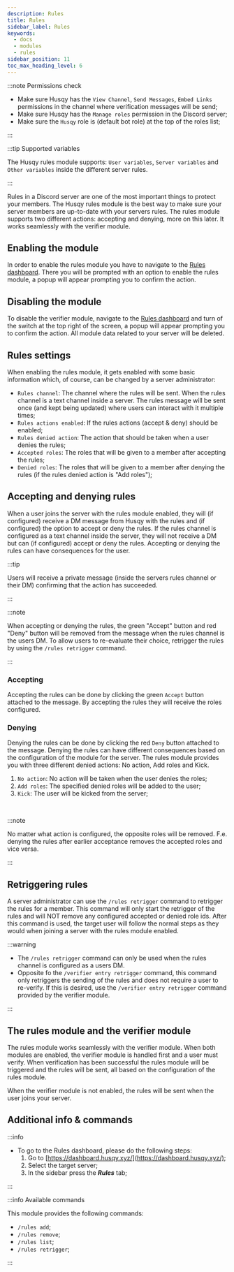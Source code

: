 ```yaml
---
description: Rules
title: Rules
sidebar_label: Rules
keywords:
  - docs
  - modules
  - rules
sidebar_position: 11
toc_max_heading_level: 6
---
```


:::note Permissions check

- Make sure Husqy has the `View Channel`, `Send Messages`, `Embed Links` permissions in the channel where verification messages will be send;
- Make sure Husqy has the `Manage roles` permission in the Discord server;
- Make sure the `Husqy` role is (default bot role) at the top of the roles list;

:::

:::tip Supported variables

The Husqy rules module supports: `User variables`, `Server variables` and `Other variables` inside the different server rules.

:::

Rules in a Discord server are one of the most important things to protect your members. The Husqy rules module is the best way to make sure your server members are up-to-date with your servers rules. The rules module supports two different actions: accepting and denying, more on this later. It works seamlessly with the verifier module.

## Enabling the module

In order to enable the rules module you have to navigate to the [Rules dashboard](#additional-info--commands). There you will be prompted with an option to enable the rules module, a popup will appear prompting you to confirm the action.

## Disabling the module

To disable the verifier module, navigate to the [Rules dashboard](#additional-info--commands) and turn of the switch at the top right of the screen, a popup will appear prompting you to confirm the action. All module data related to your server will be deleted.

## Rules settings

When enabling the rules module, it gets enabled with some basic information which, of course, can be changed by a server administrator:

- `Rules channel`: The channel where the rules will be sent. When the rules channel is a text channel inside a server. The rules message will be sent once (and kept being updated) where users can interact with it multiple times;
- `Rules actions enabled`: If the rules actions (accept & deny) should be enabled;
- `Rules denied action`: The action that should be taken when a user denies the rules;
- `Accepted roles`: The roles that will be given to a member after accepting the rules;
- `Denied roles`: The roles that will be given to a member after denying the rules (if the rules denied action is "Add roles");

## Accepting and denying rules

When a user joins the server with the rules module enabled, they will (if configured) receive a DM message from Husqy with the rules and (if configured) the option to accept or deny the rules. If the rules channel is configured as a text channel inside the server, they will not receive a DM but can (if configured) accept or deny the rules. Accepting or denying the rules can have consequences for the user.

:::tip

Users will receive a private message (inside the servers rules channel or their DM) confirming that the action has succeeded.

:::

:::note

When accepting or denying the rules, the green "Accept" button and red "Deny" button will be removed from the message when the rules channel is the users DM. To allow users to re-evaluate their choice, retrigger the rules by using the `/rules retrigger` command.

:::

### Accepting

Accepting the rules can be done by clicking the green `Accept` button attached to the message. By accepting the rules they will receive the roles configured.

### Denying

Denying the rules can be done by clicking the red `Deny` button attached to the message. Denying the rules can have different consequences based on the configuration of the module for the server. The rules module provides you with three different denied actions: No action, Add roles and Kick.

1. `No action`: No action will be taken when the user denies the roles;
2. `Add roles`: The specified denied roles will be added to the user;
3. `Kick`: The user will be kicked from the server;
<br/>

:::note

No matter what action is configured, the opposite roles will be removed. F.e. denying the rules after earlier acceptance removes the accepted roles and vice versa.

:::

## Retriggering rules

A server administrator can use the `/rules retrigger` command to retrigger the rules for a member. This command will only start the retrigger of the rules and will NOT remove any configured accepted or denied role ids. After this command is used, the target user will follow the normal steps as they would when joining a server with the rules module enabled.

:::warning

- The `/rules retrigger` command can only be used when the rules channel is configured as a users DM.
- Opposite fo the `/verifier entry retrigger` command, this command only retriggers the sending of the rules and does not require a user to re-verify. If this is desired, use the `/verifier entry retrigger` command provided by the verifier module.

:::

## The rules module and the verifier module

The rules module works seamlessly with the verifier module. When both modules are enabled, the verifier module is handled first and a user must verify. When verification has been successful the rules module will be triggered and the rules will be sent, all based on the configuration of the rules module.

When the verifier module is not enabled, the rules will be sent when the user joins your server.

## Additional info & commands

:::info

- To go to the Rules dashboard, please do the following steps:
  1. Go to [https://dashboard.husqy.xyz/](https://dashboard.husqy.xyz/);
  2. Select the target server;
  3. In the sidebar press the **_Rules_** tab;

:::

:::info Available commands

This module provides the following commands:

- `/rules add`;
- `/rules remove`;
- `/rules list`;
- `/rules retrigger`;

:::